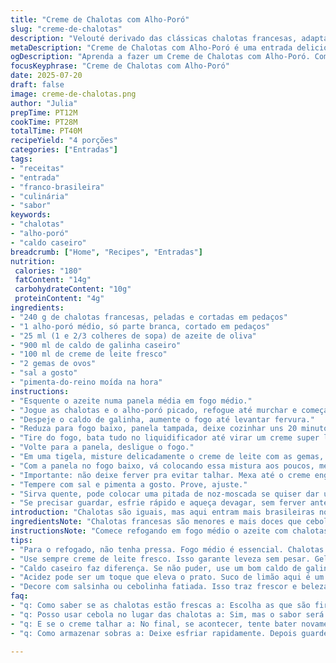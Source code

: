 ```yaml
---
title: "Creme de Chalotas com Alho-Poró"
slug: "creme-de-chalotas"
description: "Velouté derivado das clássicas chalotas francesas, adaptado para o paladar brasileiro. Usam-se menos chalotas, substituindo parte do caldo de galinha por caldo de legumes e adicionando alho-poró para mais sabor. Manteiga vira azeite, e a finalização troca gemas por creme de leite fresco. Cozimento leve, textura aveludada, sem fervura na finalização pra não talhar. Tem um leve toque herbal e é ideal para antepastos ou entrada em jantares especiais. Serve bem 4 a 6 pessoas."
metaDescription: "Creme de Chalotas com Alho-Poró é uma entrada deliciosa. Toque brasileiro, textura aveludada e combina sabores exóticos."
ogDescription: "Aprenda a fazer um Creme de Chalotas com Alho-Poró. Combinação perfeita para jantares. Sabor e elegância em cada colher."
focusKeyphrase: "Creme de Chalotas com Alho-Poró"
date: 2025-07-20
draft: false
image: creme-de-chalotas.png
author: "Julia"
prepTime: PT12M
cookTime: PT28M
totalTime: PT40M
recipeYield: "4 porções"
categories: ["Entradas"]
tags:
- "receitas"
- "entrada"
- "franco-brasileira"
- "culinária"
- "sabor"
keywords:
- "chalotas"
- "alho-poró"
- "caldo caseiro"
breadcrumb: ["Home", "Recipes", "Entradas"]
nutrition: 
 calories: "180"
 fatContent: "14g"
 carbohydrateContent: "10g"
 proteinContent: "4g"
ingredients:
- "240 g de chalotas francesas, peladas e cortadas em pedaços"
- "1 alho-poró médio, só parte branca, cortado em pedaços"
- "25 ml (1 e 2/3 colheres de sopa) de azeite de oliva"
- "900 ml de caldo de galinha caseiro"
- "100 ml de creme de leite fresco"
- "2 gemas de ovos"
- "sal a gosto"
- "pimenta-do-reino moída na hora"
instructions:
- "Esquente o azeite numa panela média em fogo médio."
- "Jogue as chalotas e o alho-poró picado, refogue até murchar e começar a dourar, uns 8 minutos. Sem pressa."
- "Despeje o caldo de galinha, aumente o fogo até levantar fervura."
- "Reduza para fogo baixo, panela tampada, deixe cozinhar uns 20 minutos até os legumes ficarem bem macios."
- "Tire do fogo, bata tudo no liquidificador até virar um creme super liso."
- "Volte para a panela, desligue o fogo."
- "Em uma tigela, misture delicadamente o creme de leite com as gemas, sem bater demais."
- "Com a panela no fogo baixo, vá colocando essa mistura aos poucos, mexendo sempre com colher de pau."
- "Importante: não deixe ferver pra evitar talhar. Mexa até o creme engrossar um pouco, uns 4 minutos."
- "Tempere com sal e pimenta a gosto. Prove, ajuste."
- "Sirva quente, pode colocar uma pitada de noz-moscada se quiser dar um toque especial."
- "Se precisar guardar, esfrie rápido e aqueça devagar, sem ferver antes de servir."
introduction: "Chalotas são iguais, mas aqui entram mais brasileiras no jogo. Menos quantidade, pra dar espaço pro alho-poró, que traz sabor mais rústico, menos doce. A manteiga vai pro canto, substituída pelo azeite, aquele do bom, pra um toque mais leve e mediterrâneo. O caldo de galinha feito em casa dá corpo, certo; mas diminui um pouco, abre para caldo de galinha de compra ou até caldo de legumes. Cresce em complexidade. Sazonalidade entra aqui também: chalotas frescas, alho-poró do mercado, caipira. Gemas reduzem, para creme de leite. Textura fica densa, mas tável, pra garantir que o creme não quebre na finalização. Aquece devagar, mexe de leve, sem pressa. É para impressionar, sem esforço. Entradas simples, mas sofisticadas. Serve em tigelas pequenas, decora com salsinha ou cebolinha verde fatiada. Pode virar molho se quiser. Tem memória francesa, alma tropical."
ingredientsNote: "Chalotas francesas são menores e mais doces que cebolas comuns. Importante usar frescas, firmes, para melhor textura no final. Alho-poró entra para agregar sabor herbáceo e dar equilíbrio ao doce natural das chalotas. O azeite substitui a manteiga tradicional, deixando o prato menos gorduroso e com notas frutadas. Para o caldo, prefira caseiro, congelado ou certificado, para evitar sódio em excesso e sabores artificiais. Creme de leite fresco proporciona cremosidade sem deixar o prato pesado. As gemas dão corpo e aveludado, mas em menor quantidade para evitar coagulação. O sal deve ser usado com moderação, calibrado após o creme de gemas, e pimenta moída na hora, sempre para realçar. Usar noz-moscada é opcional, mas costuma harmonizar com cremes à base de chalotas."
instructionsNote: "Comece refogando em fogo médio o azeite com chalotas e alho-poró até ficarem translúcidos e com leve cor dourada. Isso é fundamental para desenvolver sabor. Não pule esse passo com fogo alto para agilizar, senão fica azedo e cru. Depois do refogado, adiciona-se o caldo, leva para fervura, mas abaixa para cozinhar lentamente até os ingredientes estarem macios. Bata no mixer para obter uma textura uniforme, indispensável para o velouté. Na finalização, misturar gemas e creme e incorporar lentamente no caldo quente sem ferver é o segredo para manter a textura viscosa e evitar quebra ou coagulação. Mexa sem pressa com colher de pau, fogo baixo. Ajuste tempero no fim. Se precisar conservar, resfrie rápido e reaqueça com cuidado. Cachos de salsinha ou cebolinha podem ser usados para decorar e realçar frescor."
tips:
- "Para o refogado, não tenha pressa. Fogo médio é essencial. Chalotas precisam ficar murchas e levemente douradas. Ajuste sal com cuidado."
- "Use sempre creme de leite fresco. Isso garante leveza sem pesar. Geladeira é importante. Mas evite deixar fora por muito tempo."
- "Caldo caseiro faz diferença. Se não puder, use um bom caldo de galinha do mercado. Evite aqueles com muito sódio. Sabores naturais são melhores."
- "Acidez pode ser um toque que eleva o prato. Suco de limão aqui é um bom toque. Misture e experimente. Mas cuidado para não exagerar."
- "Decore com salsinha ou cebolinha fatiada. Isso traz frescor e beleza. Apresentação conta, mesmo em pratos simples. Um pouco de noz-moscada também vale."
faq:
- "q: Como saber se as chalotas estão frescas a: Escolha as que são firmes. Evite as murchas ou com manchas. A cor deve ser vibrante e uniforme."
- "q: Posso usar cebola no lugar das chalotas a: Sim, mas o sabor será diferente. Chalotas têm dulçor específico. Cebola é mais forte, pode não agradar."
- "q: E se o creme talhar a: No final, se acontecer, tente bater novamente no liquidificador. Ajuste o fogo, não deixe ferver. Missão é manter a textura."
- "q: Como armazenar sobras a: Deixe esfriar rapidamente. Depois guarde em pote fechado. Pode durar até dois dias na geladeira. Reaqueça em banho-maria."

---
```

